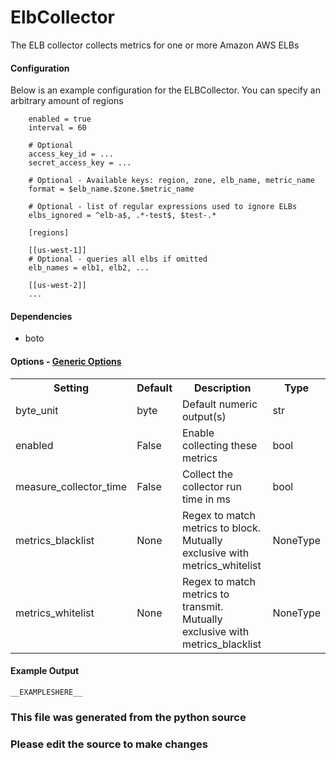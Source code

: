 ElbCollector
=====

The ELB collector collects metrics for one or more Amazon AWS ELBs

#### Configuration

Below is an example configuration for the ELBCollector.
You can specify an arbitrary amount of regions

```
    enabled = true
    interval = 60

    # Optional
    access_key_id = ...
    secret_access_key = ...

    # Optional - Available keys: region, zone, elb_name, metric_name
    format = $elb_name.$zone.$metric_name

    # Optional - list of regular expressions used to ignore ELBs
    elbs_ignored = ^elb-a$, .*-test$, $test-.*

    [regions]

    [[us-west-1]]
    # Optional - queries all elbs if omitted
    elb_names = elb1, elb2, ...

    [[us-west-2]]
    ...

```

#### Dependencies

 * boto


#### Options - [Generic Options](Configuration)

<table><tr><th>Setting</th><th>Default</th><th>Description</th><th>Type</th></tr>
<tr><td>byte_unit</td><td>byte</td><td>Default numeric output(s)</td><td>str</td></tr>
<tr><td>enabled</td><td>False</td><td>Enable collecting these metrics</td><td>bool</td></tr>
<tr><td>measure_collector_time</td><td>False</td><td>Collect the collector run time in ms</td><td>bool</td></tr>
<tr><td>metrics_blacklist</td><td>None</td><td>Regex to match metrics to block. Mutually exclusive with metrics_whitelist</td><td>NoneType</td></tr>
<tr><td>metrics_whitelist</td><td>None</td><td>Regex to match metrics to transmit. Mutually exclusive with metrics_blacklist</td><td>NoneType</td></tr>
</table>

#### Example Output

```
__EXAMPLESHERE__
```

### This file was generated from the python source
### Please edit the source to make changes

